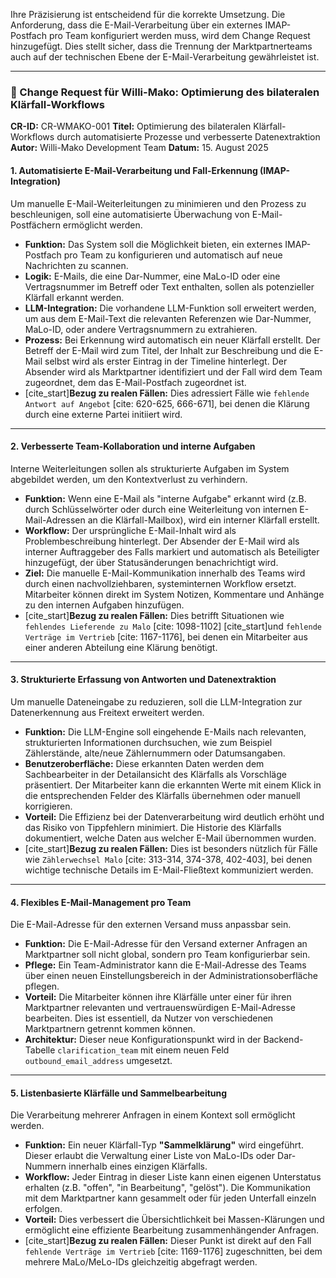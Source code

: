 Ihre Präzisierung ist entscheidend für die korrekte Umsetzung. Die Anforderung, dass die E-Mail-Verarbeitung über ein externes IMAP-Postfach pro Team konfiguriert werden muss, wird dem Change Request hinzugefügt. Dies stellt sicher, dass die Trennung der Marktpartnerteams auch auf der technischen Ebene der E-Mail-Verarbeitung gewährleistet ist.

***

### 📝 Change Request für Willi-Mako: Optimierung des bilateralen Klärfall-Workflows

**CR-ID:** CR-WMAKO-001
**Titel:** Optimierung des bilateralen Klärfall-Workflows durch automatisierte Prozesse und verbesserte Datenextraktion
**Autor:** Willi-Mako Development Team
**Datum:** 15. August 2025

#### 1. Automatisierte E-Mail-Verarbeitung und Fall-Erkennung (IMAP-Integration)

Um manuelle E-Mail-Weiterleitungen zu minimieren und den Prozess zu beschleunigen, soll eine automatisierte Überwachung von E-Mail-Postfächern ermöglicht werden.

* **Funktion:** Das System soll die Möglichkeit bieten, ein externes IMAP-Postfach pro Team zu konfigurieren und automatisch auf neue Nachrichten zu scannen.
* **Logik:** E-Mails, die eine Dar-Nummer, eine MaLo-ID oder eine Vertragsnummer im Betreff oder Text enthalten, sollen als potenzieller Klärfall erkannt werden.
* **LLM-Integration:** Die vorhandene LLM-Funktion soll erweitert werden, um aus dem E-Mail-Text die relevanten Referenzen wie Dar-Nummer, MaLo-ID, oder andere Vertragsnummern zu extrahieren.
* **Prozess:** Bei Erkennung wird automatisch ein neuer Klärfall erstellt. Der Betreff der E-Mail wird zum Titel, der Inhalt zur Beschreibung und die E-Mail selbst wird als erster Eintrag in der Timeline hinterlegt. Der Absender wird als Marktpartner identifiziert und der Fall wird dem Team zugeordnet, dem das E-Mail-Postfach zugeordnet ist.
* [cite_start]**Bezug zu realen Fällen:** Dies adressiert Fälle wie `fehlende Antwort auf Angebot` [cite: 620-625, 666-671], bei denen die Klärung durch eine externe Partei initiiert wird.

***

#### 2. Verbesserte Team-Kollaboration und interne Aufgaben

Interne Weiterleitungen sollen als strukturierte Aufgaben im System abgebildet werden, um den Kontextverlust zu verhindern.

* **Funktion:** Wenn eine E-Mail als "interne Aufgabe" erkannt wird (z.B. durch Schlüsselwörter oder durch eine Weiterleitung von internen E-Mail-Adressen an die Klärfall-Mailbox), wird ein interner Klärfall erstellt.
* **Workflow:** Der ursprüngliche E-Mail-Inhalt wird als Problembeschreibung hinterlegt. Der Absender der E-Mail wird als interner Auftraggeber des Falls markiert und automatisch als Beteiligter hinzugefügt, der über Statusänderungen benachrichtigt wird.
* **Ziel:** Die manuelle E-Mail-Kommunikation innerhalb des Teams wird durch einen nachvollziehbaren, systeminternen Workflow ersetzt. Mitarbeiter können direkt im System Notizen, Kommentare und Anhänge zu den internen Aufgaben hinzufügen.
* [cite_start]**Bezug zu realen Fällen:** Dies betrifft Situationen wie `fehlendes Lieferende zu Malo` [cite: 1098-1102] [cite_start]und `fehlende Verträge im Vertrieb` [cite: 1167-1176], bei denen ein Mitarbeiter aus einer anderen Abteilung eine Klärung benötigt.

***

#### 3. Strukturierte Erfassung von Antworten und Datenextraktion

Um manuelle Dateneingabe zu reduzieren, soll die LLM-Integration zur Datenerkennung aus Freitext erweitert werden.

* **Funktion:** Die LLM-Engine soll eingehende E-Mails nach relevanten, strukturierten Informationen durchsuchen, wie zum Beispiel Zählerstände, alte/neue Zählernummern oder Datumsangaben.
* **Benutzeroberfläche:** Diese erkannten Daten werden dem Sachbearbeiter in der Detailansicht des Klärfalls als Vorschläge präsentiert. Der Mitarbeiter kann die erkannten Werte mit einem Klick in die entsprechenden Felder des Klärfalls übernehmen oder manuell korrigieren.
* **Vorteil:** Die Effizienz bei der Datenverarbeitung wird deutlich erhöht und das Risiko von Tippfehlern minimiert. Die Historie des Klärfalls dokumentiert, welche Daten aus welcher E-Mail übernommen wurden.
* [cite_start]**Bezug zu realen Fällen:** Dies ist besonders nützlich für Fälle wie `Zählerwechsel Malo` [cite: 313-314, 374-378, 402-403], bei denen wichtige technische Details im E-Mail-Fließtext kommuniziert werden.

***

#### 4. Flexibles E-Mail-Management pro Team

Die E-Mail-Adresse für den externen Versand muss anpassbar sein.

* **Funktion:** Die E-Mail-Adresse für den Versand externer Anfragen an Marktpartner soll nicht global, sondern pro Team konfigurierbar sein.
* **Pflege:** Ein Team-Administrator kann die E-Mail-Adresse des Teams über einen neuen Einstellungsbereich in der Administrationsoberfläche pflegen.
* **Vorteil:** Die Mitarbeiter können ihre Klärfälle unter einer für ihren Marktpartner relevanten und vertrauenswürdigen E-Mail-Adresse bearbeiten. Dies ist essentiell, da Nutzer von verschiedenen Marktpartnern getrennt kommen können.
* **Architektur:** Dieser neue Konfigurationspunkt wird in der Backend-Tabelle `clarification_team` mit einem neuen Feld `outbound_email_address` umgesetzt.

***

#### 5. Listenbasierte Klärfälle und Sammelbearbeitung

Die Verarbeitung mehrerer Anfragen in einem Kontext soll ermöglicht werden.

* **Funktion:** Ein neuer Klärfall-Typ **"Sammelklärung"** wird eingeführt. Dieser erlaubt die Verwaltung einer Liste von MaLo-IDs oder Dar-Nummern innerhalb eines einzigen Klärfalls.
* **Workflow:** Jeder Eintrag in dieser Liste kann einen eigenen Unterstatus erhalten (z.B. "offen", "in Bearbeitung", "gelöst"). Die Kommunikation mit dem Marktpartner kann gesammelt oder für jeden Unterfall einzeln erfolgen.
* **Vorteil:** Dies verbessert die Übersichtlichkeit bei Massen-Klärungen und ermöglicht eine effiziente Bearbeitung zusammenhängender Anfragen.
* [cite_start]**Bezug zu realen Fällen:** Dieser Punkt ist direkt auf den Fall `fehlende Verträge im Vertrieb` [cite: 1169-1176] zugeschnitten, bei dem mehrere MaLo/MeLo-IDs gleichzeitig abgefragt werden.